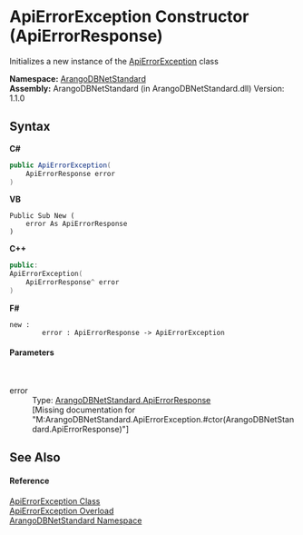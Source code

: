 # ApiErrorException Constructor (ApiErrorResponse)
 

Initializes a new instance of the <a href="0a4502e4-4207-2375-a5f2-66eb56e92746">ApiErrorException</a> class

**Namespace:**&nbsp;<a href="069489ce-b545-4054-943a-23b806da64e9">ArangoDBNetStandard</a><br />**Assembly:**&nbsp;ArangoDBNetStandard (in ArangoDBNetStandard.dll) Version: 1.1.0

## Syntax

**C#**<br />
``` C#
public ApiErrorException(
	ApiErrorResponse error
)
```

**VB**<br />
``` VB
Public Sub New ( 
	error As ApiErrorResponse
)
```

**C++**<br />
``` C++
public:
ApiErrorException(
	ApiErrorResponse^ error
)
```

**F#**<br />
``` F#
new : 
        error : ApiErrorResponse -> ApiErrorException
```


#### Parameters
&nbsp;<dl><dt>error</dt><dd>Type: <a href="432300f1-b36c-fac7-6890-fd8ea055be66">ArangoDBNetStandard.ApiErrorResponse</a><br />\[Missing <param name="error"/> documentation for "M:ArangoDBNetStandard.ApiErrorException.#ctor(ArangoDBNetStandard.ApiErrorResponse)"\]</dd></dl>

## See Also


#### Reference
<a href="0a4502e4-4207-2375-a5f2-66eb56e92746">ApiErrorException Class</a><br /><a href="ed0cffe7-6b0b-aee5-2c1d-ff17edc374ba">ApiErrorException Overload</a><br /><a href="069489ce-b545-4054-943a-23b806da64e9">ArangoDBNetStandard Namespace</a><br />